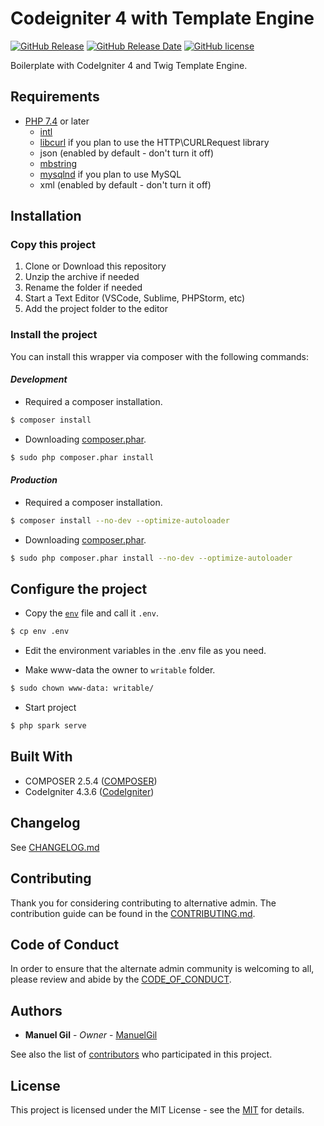 # Codeigniter 4 with Template Engine

[![GitHub Release](https://img.shields.io/github/v/release/ManuelGil/ci4-twig)](https://github.com/ManuelGil/ci4-twig/releases/tag/v1.5.0)
[![GitHub Release Date](https://img.shields.io/github/release-date/ManuelGil/ci4-twig)](https://github.com/ManuelGil/ci4-twig/releases/tag/v1.5.0)
[![GitHub license](https://img.shields.io/github/license/ManuelGil/ci4-twig)](./LICENSE)

Boilerplate with CodeIgniter 4 and Twig Template Engine.

## Requirements

- [PHP 7.4](https://www.php.net/releases/7_4_0.php) or later
  - [intl](http://php.net/manual/en/intl.requirements.php)
  - [libcurl](http://php.net/manual/en/curl.requirements.php) if you plan to use the HTTP\CURLRequest library
  - json (enabled by default - don't turn it off)
  - [mbstring](http://php.net/manual/en/mbstring.installation.php)
  - [mysqlnd](http://php.net/manual/en/mysqlnd.install.php) if you plan to use MySQL
  - xml (enabled by default - don't turn it off)

## Installation

### Copy this project

1. Clone or Download this repository
2. Unzip the archive if needed
3. Rename the folder if needed
4. Start a Text Editor (VSCode, Sublime, PHPStorm, etc)
5. Add the project folder to the editor

### Install the project

You can install this wrapper via composer with the following commands:

#### _Development_

- Required a composer installation.

```bash
$ composer install
```

- Downloading [composer.phar](https://getcomposer.org/download/).

```bash
$ sudo php composer.phar install
```

#### _Production_

- Required a composer installation.

```bash
$ composer install --no-dev --optimize-autoloader
```

- Downloading [composer.phar](https://getcomposer.org/download/).

```bash
$ sudo php composer.phar install --no-dev --optimize-autoloader
```

## Configure the project

- Copy the [`env`](./env) file and call it `.env`.

```bash
$ cp env .env
```

- Edit the environment variables in the .env file as you need.

- Make www-data the owner to `writable` folder.

```bash
$ sudo chown www-data: writable/
```

- Start project

```bash
$ php spark serve
```

## Built With

- COMPOSER 2.5.4 ([COMPOSER](https://getcomposer.org/download/))
- CodeIgniter 4.3.6 ([CodeIgniter](https://www.codeigniter.com/download))

## Changelog

See [CHANGELOG.md](./CHANGELOG.md)

## Contributing

Thank you for considering contributing to alternative admin. The contribution guide can be found in the [CONTRIBUTING.md](./.github/CONTRIBUTING.md).

## Code of Conduct

In order to ensure that the alternate admin community is welcoming to all, please review and abide by the [CODE_OF_CONDUCT](./.github/CODE_OF_CONDUCT.md).

## Authors

- **Manuel Gil** - _Owner_ - [ManuelGil](https://github.com/ManuelGil)

See also the list of [contributors](https://github.com/ManuelGil/ci4-twig/contributors)
who participated in this project.

## License

This project is licensed under the MIT License - see the
[MIT](https://opensource.org/licenses/MIT) for details.

